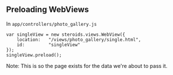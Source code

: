##  Preloading WebViews

In `app/controllers/photo_gallery.js`

    var singleView = new steroids.views.WebView({
        location:   "/views/photo_gallery/single.html",
        id:         "singleView"
    });
    singleView.preload();

Note:
This is so the page exists for the data we're about to pass it.

